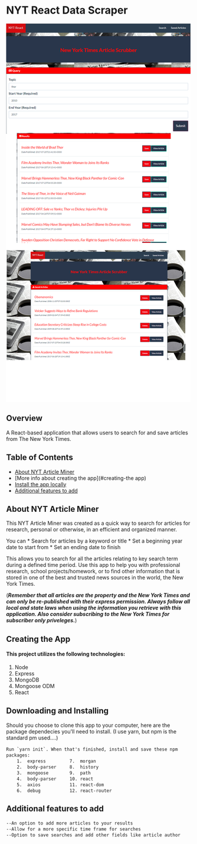 # NYT React Data Scraper

![alt text](./public/img/NYTreact.png) 

## Overview
  
  A React-based application that allows users to search for and save articles from The New York Times.


## Table of Contents

- [About NYT Article Miner](#about-nyt-article-miner)
- [More info about creating the app](#creating-the app)
- [Install the app locally](#downloading-and-installing)
- [Additional features to add](#additional-features-to-add)



##  About NYT Article Miner

This NYT Article Miner was created as a quick way to search for articles for research, personal or otherwise, in an efficient and organized manner.

You can 
    * Search for articles by a keyword or title
    * Set a beginning year date to start from
    * Set an ending date to finish

This allows you to search for all the articles relating to key search term during a defined time period.  Use this app to help you with professional research, school projects/homework, or to find other information that is stored in one of the best and trusted news sources in the world, the New York Times.

(***Remember that all articles are the property and the New York Times and can only be re-published with their express permission.  Always follow all local and state laws when using the information you retrieve with this application.  Also consider subscribing to the New York Times for subscriber only priveleges.***)


##  Creating the App

#### This project utilizes the following technologies:

1. Node
2. Express
3. MongoDB
4. Mongoose ODM
5. React



##  Downloading and Installing

Should you choose to clone this app to your computer, here are the package dependecies you'll need to install.  (I use yarn, but npm is the standard pm used....)

    Run `yarn init`. When that's finished, install and save these npm packages:
        1.  express         7.  morgan
        2.  body-parser     8.  history
        3.  mongoose        9.  path
        4.  body-parser     10. react
        5.  axios           11. react-dom
        6.  debug           12. react-router


##  Additional features to add

    --An option to add more articles to your results
    --Allow for a more specific time frame for searches
    --Option to save searches and add other fields like article author